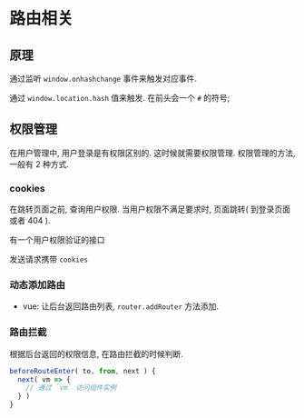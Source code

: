 # 路由相关

## 原理

通过监听 `window.onhashchange` 事件来触发对应事件. 

通过 `window.location.hash` 值来触发. 在前头会一个 `#` 的符号;



## 权限管理

在用户管理中, 用户登录是有权限区别的. 这时候就需要权限管理. 权限管理的方法, 一般有 2 种方式.

### cookies 

在跳转页面之前, 查询用户权限. 当用户权限不满足要求时, 页面跳转( 到登录页面或者 404 ).

有一个用户权限验证的接口

发送请求携带 `cookies` 

### 动态添加路由

+ vue: 让后台返回路由列表, `router.addRouter` 方法添加.

### 路由拦截

根据后台返回的权限信息, 在路由拦截的时候判断. 

```js
beforeRouteEnter( to, from, next ) {
  next( vm => {
    // 通过 `vm` 访问组件实例
  } )
}
```

